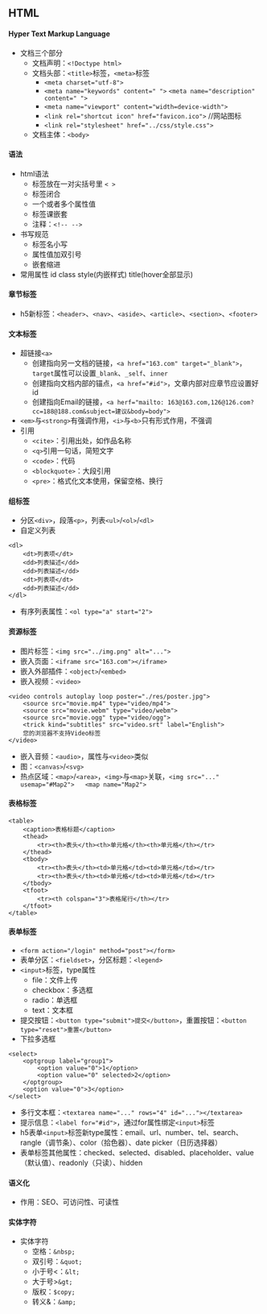 ## HTML

#### Hyper Text Markup Language
* 文档三个部分
	* 文档声明：`<!Doctype html>`
	* 文档头部：`<title>`标签，`<meta>`标签
		* `<meta charset="utf-8">`
		* `<meta name="keywords" content=" ">`	`<meta name="description" content=" ">`
		* `<meta name="viewport" content="width=device-width">`
		* `<link rel="shortcut icon" href="favicon.ico">`	//网站图标
		* `<link rel="stylesheet" href="../css/style.css">`
	* 文档主体：`<body>`

#### 语法
* html语法
	* 标签放在一对尖括号里	`< >`
	* 标签闭合
	* 一个或者多个属性值
	* 标签课嵌套
	* 注释：`<!-- -->`
* 书写规范
	* 标签名小写
	* 属性值加双引号
	* 嵌套缩进
* 常用属性 id class style(内嵌样式) title(hover全部显示)

#### 章节标签
* h5新标签：`<header>`、`<nav>`、`<aside>`、`<article>`、`<section>`、`<footer>`

#### 文本标签
* 超链接`<a>`
	* 创建指向另一文档的链接，`<a href="163.com" target="_blank">`，`target`属性可以设置`_blank`、`_self`、`inner`
	* 创建指向文档内部的锚点，`<a href="#id">`，文章内部对应章节应设置好id
	* 创建指向Email的链接，`<a herf="mailto: 163@163.com,126@126.com?cc=188@188.com&subject=建议&body=body">`
* `<em>`与`<strong>`有强调作用，`<i>`与`<b>`只有形式作用，不强调
* 引用
	* `<cite>`：引用出处，如作品名称
	* `<q>`引用一句话，简短文字
	* `<code>`：代码
	* `<blockquote>`：大段引用
	* `<pre>`：格式化文本使用，保留空格、换行

#### 组标签
* 分区`<div>`，段落`<p>`，列表`<ul>`/`<ol>`/`<dl>`
* 自定义列表
```
<dl>
	<dt>列表项</dt>
	<dd>列表描述</dd>
	<dd>列表描述</dd>
	<dt>列表项</dt>
	<dd>列表描述</dd>
</dl>
```
* 有序列表属性：`<ol type="a" start="2">`

#### 资源标签
* 图片标签：`<img src="../img.png" alt="...">`
* 嵌入页面：`<iframe src="163.com"></iframe>`
* 嵌入外部插件：`<object>`/`<embed>`
* 嵌入视频：`<video>`
```
<video controls autoplay loop poster="./res/poster.jpg">
	<source src="movie.mp4" type="video/mp4">
	<source src="movie.webm" type="video/webm">
	<source src="movie.ogg" type="video/ogg">
	<trick kind="subtitles" src="video.srt" label="English">
	您的浏览器不支持Video标签
</video>
```
* 嵌入音频：`<audio>`，属性与`<video>`类似
* 图：`<canvas>`/`<svg>`
* 热点区域：`<map>`/`<area>`，`<img>`与`<map>`关联，`<img src="..." usemap="#Map2">	<map name="Map2">`

#### 表格标签
```
<table>
	<caption>表格标题</caption>
	<thead>
		<tr><th>表头</th><th>单元格</th><th>单元格</th></tr>
	</thead>
	<tbody>
		<tr><th>表头</th><td>单元格</td><td>单元格</td></tr>
		<tr><th>表头</th><td>单元格</td><td>单元格</td></tr>
	</tbody>
	<tfoot>
		<tr><th colspan="3">表格尾行</th></tr>
	</tfoot>
</table>
```

#### 表单标签
* `<form action="/login" method="post"></form>`
* 表单分区：`<fieldset>`，分区标题：`<legend>`
* `<input>`标签，type属性
	* file：文件上传
	* checkbox：多选框
	* radio：单选框
	* text：文本框
* 提交按钮：`<button type="submit">提交</button>`，重置按钮：`<button type="reset">重置</button>`
* 下拉多选框
```
<select>
	<optgroup label="group1">
		<option value="0">1</option>
		<option value="0" selected>2</option>
	</optgroup>
	<option value="0">3</option>
</select>
```
* 多行文本框：`<textarea name="..." rows="4" id="..."></textarea>`
* 提示信息：`<label for="#id">`，通过for属性绑定`<input>`标签
* h5表单`<input>`标签新type属性：email、url、number、tel、search、rangle（调节条）、color（拾色器）、date picker（日历选择器）
* 表单标签其他属性：checked、selected、disabled、placeholder、value（默认值）、readonly（只读）、hidden

#### 语义化
* 作用：SEO、可访问性、可读性

#### 实体字符
* 实体字符
	* 空格：`&nbsp;`
	* 双引号：`&quot;`
	* 小于号<：`&lt;`
	* 大于号>`&gt;`
	* 版权：`$copy;`
	* 转义&：`&amp;`